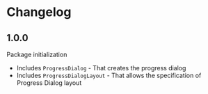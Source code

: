 # Changelog

## 1.0.0

Package initialization
* Includes `ProgressDialog` - That creates the progress dialog
* Includes `ProgressDialogLayout` - That allows the specification of Progress Dialog layout


